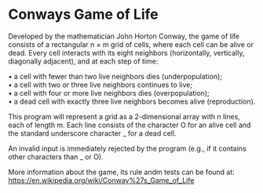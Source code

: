 # Conways Game of Life

Developed by the mathematician John Horton Conway, the game of life consists of a rectangular n × m grid of cells, where each cell can be alive or dead. Every cell interacts with its eight neighbors (horizontally, vertically, diagonally adjacent), and at each step of time:

  • a cell with fewer than two live neighbors dies (underpopulation);\
  • a cell with two or three live neighbors continues to live;\
  • a cell with four or more live neighbors dies (overpopulation);\
  • a dead cell with exactly three live neighbors becomes alive (reproduction).
  
This program will represent a grid as a 2-dimensional array with n lines, each of length m. Each line consists of the character O for an alive cell and the standard underscore character _ for a dead cell.

An invalid input is immediately rejected by the program (e.g., if it contains other characters than _ or O).

More information about the game, its rule andm tests can be found at:
https://en.wikipedia.org/wiki/Conway%27s_Game_of_Life
